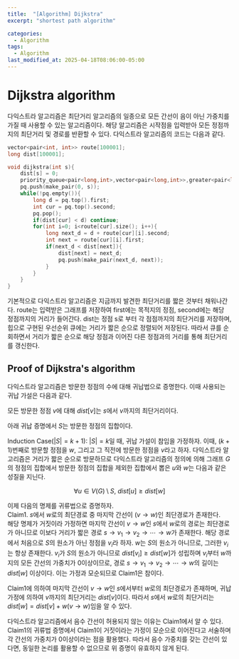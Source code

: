 ```yaml
---
title:  "[Algorithm] Dijkstra"
excerpt: "shortest path algorithm"

categories:
  - Algorithm
tags:
  - Algorithm
last_modified_at: 2025-04-18T08:06:00-05:00
---
```


# Dijkstra algorithm
다익스트라 알고리즘은 최단거리 알고리즘의 일종으로 모든 간선이 음이 아닌 가중치를 가질 때 사용할 수 있는 알고리즘이다. 
해당 알고리즘은 시작점을 입력받아 모든 정점까지의 최단거리 및 경로를 반환할 수 있다. 다익스트라 알고리즘의 코드는 다음과 같다. 

```cpp
vector<pair<int, int>> route[100001];
long dist[100001];

void dijkstra(int s){
    dist[s] = 0;
    priority_queue<pair<long,int>,vector<pair<long,int>>,greater<pair<long,int>>> pq;
    pq.push(make_pair(0, s));
    while(!pq.empty()){
        long d = pq.top().first;
        int cur = pq.top().second;
        pq.pop();
        if(dist[cur] < d) continue;
        for(int i=0; i<route[cur].size(); i++){
            long next_d = d + route[cur][i].second;
            int next = route[cur][i].first;
            if(next_d < dist[next]){
                dist[next] = next_d;
                pq.push(make_pair(next_d, next));
            }
        }
    }
}
```

기본적으로 다익스트라 알고리즘은 지금까지 발견한 최단거리를 짧은 것부터 채워나간다. route는 입력받은 그래프를 저장하여 first에는 목적지의 정점, second에는 해당 정점까지의 거리가 들어간다. 
dist는 정점 s로 부터 각 점점까지의 최단거리를 저장하며, 힙으로 구현된 우선순위 큐에는 거리가 짧은 순으로 정렬되어 저장된다. 따라서 큐를 순회하면서 거리가 짧은 순으로 해당 정점과 이어진 다른 정점과의 거리를 통해 최단거리를 갱신한다. 

## Proof of Dijkstra's algorithm
다익스트라 알고리즘은 방문한 정점의 수에 대해 귀납법으로 증명한다. 이때 사용되는 귀납 가설은 다음과 같다. 

모든 방문한 정점 $v$에 대해 $dist \lbrack v \rbrack$는 $s$에서 $v$까지의 최단거리이다. 

아래 귀납 증명에서 $S$는 방문한 정점의 집합이다. 

Induction Case($\vert S \vert = k+1$): $\vert S \vert = k$일 때, 귀납 가설이 참임을 가정하자. 이때, $(k+1)$번째로 방문할 정점을 $w$, 그리고 그 직전에 방문한 정점을 $v$라고 하자. 다익스트라 알고리즘은 거리가 짧은 순으로 방문하므로 다익스트라 알고리즘의 정의에 의해 그래프 $G$의 정점의 집합에서 방문한 정점의 집합을 제외한 집합에서 뽑은 $u$와 $w$는 다음과 같은 성질을 지닌다. 

$$\forall u \in V(G) \setminus S, \ dist \lbrack u \rbrack \geq dist \lbrack w \rbrack$$

이제 다음의 명제를 귀류법으로 증명하자.   
Claim1. $s$에서 $w$로의 최단경로 중 마지막 간선이 ($v \to w$)인 최단경로가 존재한다.   
해당 명제가 거짓이라 가정하면 마지막 간선이 $v \to w$인 $s$에서 $w$로의 경로는 최단경로가 아니므로 이보다 거리가 짧은 경로 $s \to v_1 \to v_2 \to \cdots \to w$가 존재한다. 해당 경로에서 처음으로 $S$의 원소가 아닌 정점을 $v_i$라 하자. $w$는 $S$의 원소가 아니므로, 그러한 $v_i$는 항상 존재한다. $v_i$가 $S$의 원소가 아니므로 $dist \lbrack v_i \rbrack \geq dist \lbrack w \rbrack$가 성립하며 $v_i$부터 $w$까지의 모든 간선의 가중치가 0이상이므로, 경로 $s \to v_1 \to v_2 \to \cdots \to w$의 길이는 $dist \lbrack w \rbrack$ 이상이다. 이는 가정과 모순되므로 Claim1은 참이다. 

Claim1에 의하여 마지막 간선이 $v \to w$인 $s$에서부터 $w$로의 최단경로가 존재하며, 귀납 가정에 의하여 $v$까지의 최단거리는 $dist \lbrack v \rbrack$이다. 따라서 $s$에서 $w$로의 최단거리는 $dist \lbrack w \rbrack = dist \lbrack v \rbrack + w(v \to w)$임을 알 수 있다. 

다익스트라 알고리즘에서 음수 간선이 허용되지 않는 이유는 Claim1에서 알 수 있다. Claim1의 귀류법 증명에서 Claim1이 거짓이라는 가정이 모순으로 이어진다고 서술하며 각 간선의 가중치가 0이상이라는 점을 활용했다. 따라서 음수 가중치를 갖는 간선이 있다면, 동일한 논리를 활용할 수 없으므로 위 증명이 유효하지 않게 된다. 






